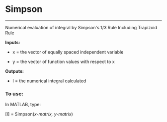 # Simpson
---
Numerical evaluation of integral by Simpson's 1/3 Rule Including Trapizoid Rule

**Inputs:**

- x = the vector of equally spaced independent variable

- y = the vector of function values with respect to x

**Outputs:**

- I = the numerical integral calculated

### To use:

In MATLAB, type:

\[I\] = Simpson\(*x-matrix, y-matrix*\)
